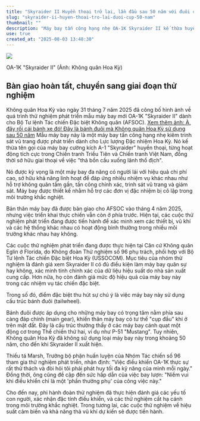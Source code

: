 ```yaml
---
title: "Skyraider II Huyền thoại trở lại, lần đầu sau 50 năm với đuôi cụp"
slug: "skyraider-ii-huyen-thoai-tro-lai-duoi-cup-50-nam"
thumbnail: ""
description: "Máy bay tấn công hạng nhẹ OA-1K Skyraider II kế thừa huyền thoại A-1 Skyraider đang được thử nghiệm, đánh dấu lần đầu Không quân Mỹ sử dụng thiết kế bánh đuôi trong 50 năm."
use: true
created_at: "2025-08-03 13:48:30"
---
```


![](/images/20250803-00572016-norimono-000-1-view.webp)

OA-1K "Skyraider II" (Ảnh: Không quân Hoa Kỳ)

## Bàn giao hoàn tất, chuyển sang giai đoạn thử nghiệm

Không quân Hoa Kỳ vào ngày 31 tháng 7 năm 2025 đã công bố hình ảnh về quá trình thử nghiệm phát triển mẫu máy bay mới OA-1K "Skyraider II" dành cho Bộ Tư lệnh Tác chiến Đặc biệt Không quân (AFSOC).
[Xem thêm ảnh: À, đây rồi cái bánh xe đó! Đây là bánh đuôi mà Không quân Hoa Kỳ sử dụng sau 50 năm](https://trafficnews.jp/photo/572016?utm_source=news.yahoo.co.jp&utm_medium=referral&utm_campaign=572016_6)
Mẫu máy bay này là một máy bay tấn công hạng nhẹ kiêm trinh sát vũ trang được phát triển dành cho Lực lượng Đặc nhiệm Hoa Kỳ. Nó kế thừa tên gọi của máy bay cường kích A-1 "Skyraider" huyền thoại, từng hoạt động tích cực trong Chiến tranh Triều Tiên và Chiến tranh Việt Nam, đồng thời sở hữu giai thoại về việc "thả bồn cầu xuống lãnh thổ địch".

Nó được kỳ vọng là một máy bay đa năng có người lái với hiệu quả chi phí cao, sở hữu khả năng linh hoạt để đáp ứng nhiều nhiệm vụ khác nhau như hỗ trợ không quân tầm gần, tấn công chính xác, trinh sát vũ trang và giám sát. Máy bay được thiết kế nhằm hỗ trợ các đơn vị đặc nhiệm bị cô lập trong môi trường khắc nghiệt.

Bản thân máy bay đã được bàn giao cho AFSOC vào tháng 4 năm 2025, nhưng việc triển khai thực chiến vẫn còn ở phía trước. Hiện tại, các cuộc thử nghiệm phát triển đang được tiến hành để xác minh xem các thiết bị, vũ khí và các hệ thống khác nhau có hoạt động bình thường trong nhiều môi trường khác nhau hay không.

Các cuộc thử nghiệm phát triển đang được thực hiện tại Căn cứ Không quân Eglin ở Florida, do Không đoàn Thử nghiệm số 96 phụ trách, phối hợp với Bộ Tư lệnh Tác chiến Đặc biệt Hoa Kỳ (USSOCOM). Mục tiêu của nhóm thử nghiệm là đánh giá xem Skyraider II có đủ điều kiện làm máy bay quân sự hay không, xác minh tính chính xác của dữ liệu hiệu suất do nhà sản xuất cung cấp. Hơn nữa, họ còn đánh giá mức độ hiệu quả của máy bay này trong các nhiệm vụ tác chiến đặc biệt.

Trong số đó, điểm đặc biệt thu hút sự chú ý là việc máy bay này sử dụng cấu trúc bánh đuôi (tailwheel).

Bánh đuôi được áp dụng cho những máy bay có trọng tâm nằm phía sau càng đáp chính (main gear), khiến thân máy bay có tư thế "cụp đầu" khi ở trên mặt đất. Đây là cấu trúc thường thấy ở các máy bay cánh quạt một động cơ trong Thế chiến thứ hai, ví dụ như P-51 "Mustang". Tuy nhiên, Không quân Hoa Kỳ đã không sử dụng loại máy bay này trong khoảng 50 năm, cho đến khi Skyraider II xuất hiện.

Thiếu tá Marsh, Trưởng bộ phận huấn luyện của Nhóm Tác chiến số 96 tham gia thử nghiệm phát triển, nhận định: "Việc điều khiển OA-1K thực sự rất thử thách và đòi hỏi tôi phải phát huy tối đa kỹ năng của mình mỗi ngày." Đồng thời, ông cũng đề cập đến sức hấp dẫn của việc bay lượn: "Niềm vui khi điều khiển chỉ là một 'phần thưởng phụ' của công việc này."

Cho đến nay, phi hành đoàn thử nghiệm đã thực hiện đánh giá các yếu tố con người, xác nhận đặc tính điều khiển, và các thử nghiệm cất hạ cánh trong môi trường khắc nghiệt. Trong tương lai, các cuộc thử nghiệm về hiệu suất cảm biến và khả năng thả vũ khí dự kiến sẽ được tiến hành.